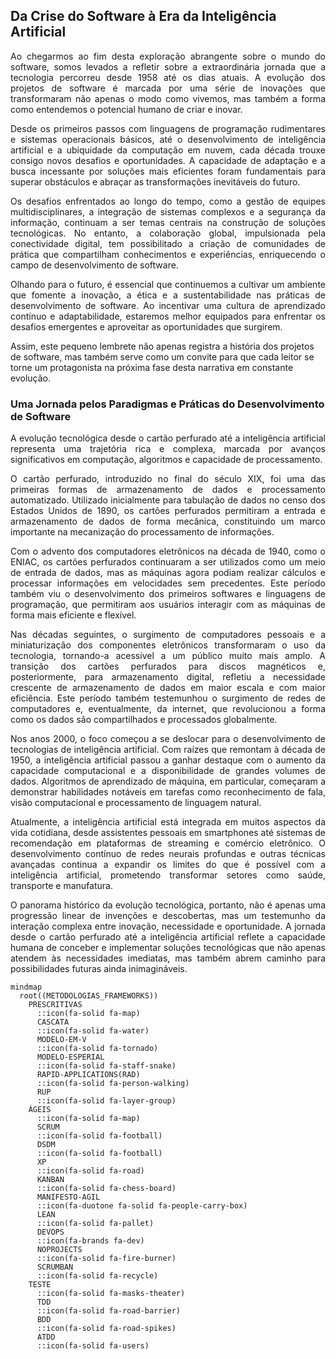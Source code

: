 ## Da Crise do Software à Era da Inteligência Artificial
<p align="justify">Ao chegarmos ao fim desta exploração abrangente sobre o mundo do software, somos levados a refletir sobre a extraordinária jornada que a tecnologia percorreu desde 1958 até os dias atuais. A evolução dos projetos de software é marcada por uma série de inovações que transformaram não apenas o modo como vivemos, mas também a forma como entendemos o potencial humano de criar e inovar.</p>
<p align="justify">Desde os primeiros passos com linguagens de programação rudimentares e sistemas operacionais básicos, até o desenvolvimento de inteligência artificial e a ubiquidade da computação em nuvem, cada década trouxe consigo novos desafios e oportunidades. A capacidade de adaptação e a busca incessante por soluções mais eficientes foram fundamentais para superar obstáculos e abraçar as transformações inevitáveis do futuro.</p>
<p align="justify">Os desafios enfrentados ao longo do tempo, como a gestão de equipes multidisciplinares, a integração de sistemas complexos e a segurança da informação, continuam a ser temas centrais na construção de soluções tecnológicas. No entanto, a colaboração global, impulsionada pela conectividade digital, tem possibilitado a criação de comunidades de prática que compartilham conhecimentos e experiências, enriquecendo o campo de desenvolvimento de software.</p>
<p align="justify">Olhando para o futuro, é essencial que continuemos a cultivar um ambiente que fomente a inovação, a ética e a sustentabilidade nas práticas de desenvolvimento de software. Ao incentivar uma cultura de aprendizado contínuo e adaptabilidade, estaremos melhor equipados para enfrentar os desafios emergentes e aproveitar as oportunidades que surgirem.</p>

Assim, este pequeno lembrete não apenas registra a história dos projetos de software, mas também serve como um convite para que cada leitor se torne um protagonista na próxima fase desta narrativa em constante evolução.
### Uma Jornada pelos Paradigmas e Práticas do Desenvolvimento de Software
<p align="justify">A evolução tecnológica desde o cartão perfurado até a inteligência artificial representa uma trajetória rica e complexa, marcada por avanços significativos em computação, algoritmos e capacidade de processamento.</p>
<p align="justify">O cartão perfurado, introduzido no final do século XIX, foi uma das primeiras formas de armazenamento de dados e processamento automatizado. Utilizado inicialmente para tabulação de dados no censo dos Estados Unidos de 1890, os cartões perfurados permitiram a entrada e armazenamento de dados de forma mecânica, constituindo um marco importante na mecanização do processamento de informações.</p>
<p align="justify">Com o advento dos computadores eletrônicos na década de 1940, como o ENIAC, os cartões perfurados continuaram a ser utilizados como um meio de entrada de dados, mas as máquinas agora podiam realizar cálculos e processar informações em velocidades sem precedentes. Este período também viu o desenvolvimento dos primeiros softwares e linguagens de programação, que permitiram aos usuários interagir com as máquinas de forma mais eficiente e flexível.</p>
<p align="justify">Nas décadas seguintes, o surgimento de computadores pessoais e a miniaturização dos componentes eletrônicos transformaram o uso da tecnologia, tornando-a acessível a um público muito mais amplo. A transição dos cartões perfurados para discos magnéticos e, posteriormente, para armazenamento digital, refletiu a necessidade crescente de armazenamento de dados em maior escala e com maior eficiência. Este período também testemunhou o surgimento de redes de computadores e, eventualmente, da internet, que revolucionou a forma como os dados são compartilhados e processados globalmente.</p>
<p align="justify">Nos anos 2000, o foco começou a se deslocar para o desenvolvimento de tecnologias de inteligência artificial. Com raízes que remontam à década de 1950, a inteligência artificial passou a ganhar destaque com o aumento da capacidade computacional e a disponibilidade de grandes volumes de dados. Algoritmos de aprendizado de máquina, em particular, começaram a demonstrar habilidades notáveis em tarefas como reconhecimento de fala, visão computacional e processamento de linguagem natural.</P>
<p align="justify">Atualmente, a inteligência artificial está integrada em muitos aspectos da vida cotidiana, desde assistentes pessoais em smartphones até sistemas de recomendação em plataformas de streaming e comércio eletrônico. O desenvolvimento contínuo de redes neurais profundas e outras técnicas avançadas continua a expandir os limites do que é possível com a inteligência artificial, prometendo transformar setores como saúde, transporte e manufatura.</p>
<p align="justify">O panorama histórico da evolução tecnológica, portanto, não é apenas uma progressão linear de invenções e descobertas, mas um testemunho da interação complexa entre inovação, necessidade e oportunidade. A jornada desde o cartão perfurado até a inteligência artificial reflete a capacidade humana de conceber e implementar soluções tecnológicas que não apenas atendem às necessidades imediatas, mas também abrem caminho para possibilidades futuras ainda inimagináveis.</p>

```mermaid
mindmap
  root((METODOLOGIAS_FRAMEWORKS))
    PRESCRITIVAS
      ::icon(fa-solid fa-map)
      CASCATA
      ::icon(fa-solid fa-water)
      MODELO-EM-V
      ::icon(fa-solid fa-tornado)
      MODELO-ESPERIAL
      ::icon(fa-solid fa-staff-snake)
      RAPID-APPLICATIONS(RAD)
      ::icon(fa-solid fa-person-walking)
      RUP
      ::icon(fa-solid fa-layer-group)
    ÁGEIS
      ::icon(fa-solid fa-map)
      SCRUM
      ::icon(fa-solid fa-football)
      DSDM
      ::icon(fa-solid fa-football)
      XP
      ::icon(fa-solid fa-road)
      KANBAN
      ::icon(fa-solid fa-chess-board)
      MANIFESTO-AGIL
      ::icon(fa-duotone fa-solid fa-people-carry-box)
      LEAN
      ::icon(fa-solid fa-pallet)
      DEVOPS
      ::icon(fa-brands fa-dev)
      NOPROJECTS
      ::icon(fa-solid fa-fire-burner)
      SCRUMBAN
      ::icon(fa-solid fa-recycle)
    TESTE
      ::icon(fa-solid fa-masks-theater)
      TDD
      ::icon(fa-solid fa-road-barrier)
      BDD
      ::icon(fa-solid fa-road-spikes)
      ATDD
      ::icon(fa-solid fa-users) 
```